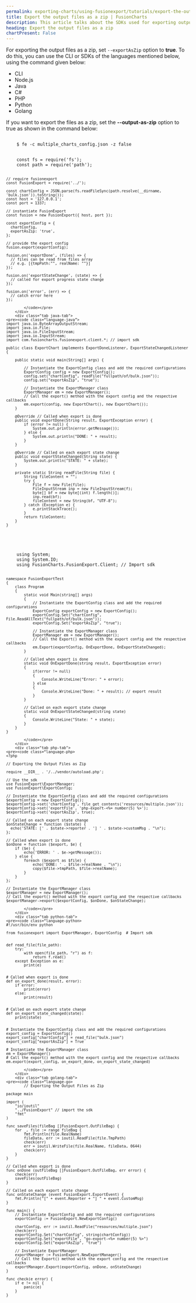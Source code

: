 ```yaml
---
permalink: exporting-charts/using-fusionexport/tutorials/export-the-output-files-as-zip.html
title: Export the output files as a zip | FusionCharts
description: This article talks about the SDKs used for exporting output files as a zip.
heading: Export the output files as a zip
chartPresent: False
---
```


For exporting the output files as a zip, set `--exportAsZip` option to __true__.
To do this, you can use the CLI or SDKs of the languages mentioned below, using the command given below:
<div class=“code-wrapper”>
    <ul class="code-tabs extra-tabs">
        <li class="active"><a data-toggle="cli">CLI</a></li>
        <li><a data-toggle="nodejs">Node.js</a></li>
        <li><a data-toggle="java">Java</a></li>
        <li><a data-toggle="csharp">C#</a></li>
        <li><a data-toggle="php">PHP</a></li>
        <li><a data-toggle="python">Python</a></li>
        <li><a data-toggle="golang">Golang</a></li>
    </ul>

<div class="tab-content extra-tabs">
<div class="tab cli-tab active">
<div>If you want to export the files as a zip, set the <strong>--output-as-zip</strong> option to true as shown in the command below:</div>
<pre><code class=“language-bash> 
	$ fe -c multiple_charts_config.json -z false
</code></pre>
</div>
<div class="tab nodejs-tab">
<pre><code class=“language-javscript”> 
    const fs = require('fs');
    const path = require('path');

    // require fusionexport
    const FusionExport = require('../');

    const chartConfig = JSON.parse(fs.readFileSync(path.resolve(__dirname, 'bulk.json')).toString());
    const host = '127.0.0.1';
    const port = 1337;

    // instantiate FusionExport
    const fusion = new FusionExport({ host, port });

    const exportConfig = {
      chartConfig,
      exportAsZip: 'true',
    };

    // provide the export config
    fusion.export(exportConfig);

    fusion.on('exportDone', (files) => {
      // files can be read from files array
      // e.g. [{tmpPath:"", realName: ""}]
    });

    fusion.on('exportStateChange', (state) => {
      // called for export progress state change
    });

    fusion.on('error', (err) => {
      // catch error here
    });

            </code></pre>
        </div>
        <div class="tab java-tab">
    <pre><code class=“language-java”> 
    import java.io.ByteArrayOutputStream;
    import java.io.File;
    import java.io.FileInputStream;
    import java.io.InputStream;
    import com.fusioncharts.fusionexport.client.*; // import sdk

    public class ExportChart implements ExportDoneListener, ExportStateChangedListener {

        public static void main(String[] args) {

            // Instantiate the ExportConfig class and add the required configurations
            ExportConfig config = new ExportConfig();
            config.set("chartConfig", readFile("fullpath/of/bulk.json"));
            config.set("exportAsZip", "true");

            // Instantiate the ExportManager class
            ExportManager em = new ExportManager();
            // Call the export() method with the export config and the respective callbacks
            em.export(config, new ExportChart(), new ExportChart());
        }

        @Override // Called when export is done
        public void exportDone(String result, ExportException error) {
            if (error != null) {
                System.out.println(error.getMessage());
            } else {
                System.out.println("DONE: " + result);
            }
        }

        @Override // Called on each export state change
        public void exportStateChanged(String state) {
            System.out.println("STATE: " + state);
        }

        private static String readFile(String file) {
            String fileContent = "";
            try {
                File f = new File(file);
                FileInputStream inp = new FileInputStream(f);
                byte[] bf = new byte[(int) f.length()];
                inp.read(bf);
                fileContent = new String(bf, "UTF-8");
            } catch (Exception e) {
                e.printStackTrace();
            }
            return fileContent;
        }
    }
</code></pre>
</div>
<div class="tab csharp-tab">
<pre><code class=“language-c> 
    using System;
    using System.IO;
    using FusionCharts.FusionExport.Client; // Import sdk

    namespace FusionExportTest
    {
        class Program
        {
            static void Main(string[] args)
            {
                // Instantiate the ExportConfig class and add the required configurations
                ExportConfig exportConfig = new ExportConfig();
                exportConfig.Set("chartConfig", File.ReadAllText("fullpath/of/bulk.json"));
                exportConfig.Set("exportAsZip", "true");

                // Instantiate the ExportManager class
                ExportManager em = new ExportManager();
                // Call the Export() method with the export config and the respective callbacks
                em.Export(exportConfig, OnExportDone, OnExportStateChanged);
            }
            
            // Called when export is done
            static void OnExportDone(string result, ExportException error)
            {
                if(error != null)
                {
                    Console.WriteLine("Error: " + error);
                } else
                {   
                    Console.WriteLine("Done: " + result); // export result
                }
            }
            
            // Called on each export state change
            static void OnExportStateChanged(string state)
            {
                Console.WriteLine("State: " + state);
            }
        }
    }

            </code></pre>
        </div>
        <div class="tab php-tab">
    <pre><code class=“language-php> 
    <?php

    // Exporting the Output Files as Zip

    require __DIR__ . '/../vendor/autoload.php';

    // Use the sdk
    use FusionExport\ExportManager;
    use FusionExport\ExportConfig;

    // Instantiate the ExportConfig class and add the required configurations
    $exportConfig = new ExportConfig();
    $exportConfig->set('chartConfig', file_get_contents('resources/multiple.json'));
    $exportConfig->set('exportFile', 'php-export-<%= number(5) %>');
    $exportConfig->set('exportAsZip', true);

    // Called on each export state change
    $onStateChange = function ($state) {
      echo('STATE: [' . $state->reporter . '] ' . $state->customMsg . "\n");
    };

    // Called when export is done
    $onDone = function ($export, $e) {
        if ($e) {
            echo('ERROR: ' . $e->getMessage());
        } else {
            foreach ($export as $file) {
                echo('DONE: ' . $file->realName . "\n");
                copy($file->tmpPath, $file->realName);
            }
        }
    };

    // Instantiate the ExportManager class
    $exportManager = new ExportManager();
    // Call the export() method with the export config and the respective callbacks
    $exportManager->export($exportConfig, $onDone, $onStateChange);

            </code></pre>
        </div>
        <div class="tab python-tab">
    <pre><code class=“language-python> 
    #!/usr/bin/env python

    from fusionexport import ExportManager, ExportConfig  # Import sdk


    def read_file(file_path):
        try:
            with open(file_path, "r") as f:
                return f.read()
        except Exception as e:
            print(e)


    # Called when export is done
    def on_export_done(result, error):
        if error:
            print(error)
        else:
            print(result)


    # Called on each export state change
    def on_export_state_changed(state):
        print(state)


    # Instantiate the ExportConfig class and add the required configurations
    export_config = ExportConfig()
    export_config["chartConfig"] = read_file("bulk.json")
    export_config["exportAsZip"] = True

    # Instantiate the ExportManager class
    em = ExportManager()
    # Call the export() method with the export config and the respective callbacks
    em.export(export_config, on_export_done, on_export_state_changed)

            </code></pre>
        </div>
        <div class="tab golang-tab">
    <pre><code class=“language-go> 
            // Exporting the Output Files as Zip

    package main

    import (
        "io/ioutil"
        "../FusionExport" // import the sdk
        "fmt"
    )

    func saveFiles(fileBag []FusionExport.OutFileBag) {
        for _, file := range fileBag {
            fmt.Println(file.RealName)
            fileData, err := ioutil.ReadFile(file.TmpPath)
            check(err)
            err = ioutil.WriteFile(file.RealName, fileData, 0644)
            check(err)
        }
    }

    // Called when export is done
    func onDone (outFileBag []FusionExport.OutFileBag, err error) {
        check(err)
        saveFiles(outFileBag)
    }

    // Called on each export state change
    func onStateChange (event FusionExport.ExportEvent) {
        fmt.Println("[" + event.Reporter + "] " + event.CustomMsg)
    }

    func main() {
        // Instantiate ExportConfig and add the required configurations
        exportConfig := FusionExport.NewExportConfig()

        chartConfig, err := ioutil.ReadFile("resources/multiple.json")
        check(err)
        exportConfig.Set("chartConfig", string(chartConfig))
        exportConfig.Set("exportFile", "go-export-<%= number(5) %>")
        exportConfig.Set("exportAsZip", "true")

        // Instantiate ExportManager
        exportManager := FusionExport.NewExportManager()
        // Call the Export() method with the export config and the respective callbacks
        exportManager.Export(exportConfig, onDone, onStateChange)
    }

    func check(e error) {
        if e != nil {
            panic(e)
        }
    }
</code></pre>
</div>
</div>
</div>